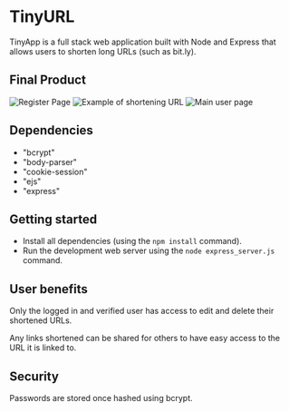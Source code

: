 # TinyURL

TinyApp is a full stack web application built with Node and Express that allows users to shorten long URLs (such as bit.ly).

## Final Product

![Register Page]('./screenshots/register.jpg')
![Example of shortening URL]('./screenshots/example.jpg')
![Main user page]('./screenshots/mainpage.jpg')

## Dependencies

  - "bcrypt"
  - "body-parser"
  - "cookie-session"
  - "ejs"
  - "express"

## Getting started

- Install all dependencies (using the `npm install` command).
- Run the development web server using the `node express_server.js` command.

## User benefits

Only the logged in and verified user has access to edit and delete their shortened URLs.

Any links shortened can be shared for others to have easy access to the URL it is linked to.

## Security

Passwords are stored once hashed using bcrypt.